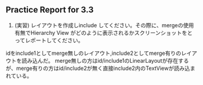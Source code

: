 Practice Report for 3.3
------

1. (実習) レイアウトを作成しinclude してください。その際に、mergeの使用有無でHierarchy View がどのように表示されるかスクリーンショットをとってレポートしてください。

idをinclude1としてmerge無しのレイアウト,include2としてmerge有りのレイアウトを読み込んだ。
merge無しの方はid/include1のLinearLayoutが存在するが、merge有りの方はid/include2が無く直接include2内のTextViewが読み込まれている。
